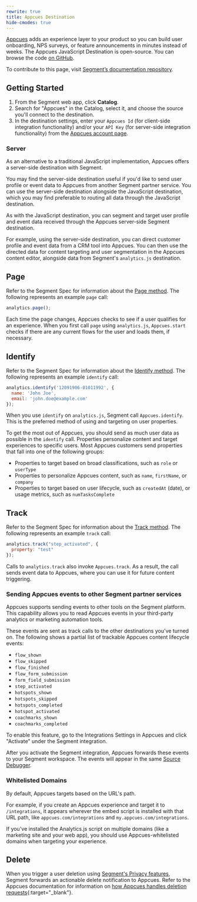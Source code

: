 ```yaml
---
rewrite: true
title: Appcues Destination
hide-cmodes: true
---
```

[Appcues](https://www.appcues.com/?utm_source=segmentio&utm_medium=docs&utm_campaign=partners) adds an experience layer to your product so you can build user onboarding, NPS surveys, or feature announcements in minutes instead of weeks. The Appcues JavaScript Destination is open-source. You can browse the code [on GitHub](https://github.com/appcues/analytics.js-integration-appcues).

To contribute to this page, visit [Segment’s documentation repository](https://github.com/segmentio/segment-docs/blob/develop/CONTRIBUTING.md).


## Getting Started

1. From the Segment web app, click **Catalog**.
2. Search for "Appcues" in the Catalog, select it, and choose the source you'll connect to the destination.
3. In the destination settings, enter your `Appcues Id` (for client-side integration functionality) and/or your `API Key` (for server-side integration functionality) from the [Appcues account page](https://my.appcues.com/account).

### Server

As an alternative to a traditional JavaScript implementation, Appcues offers a server-side destination with Segment.

You may find the server-side destination useful if you'd like to send user profile or event data to Appcues from another Segment partner service. You can use the server-side destination alongside the JavaScript destination, which you may find preferable to routing all data through the JavaScript destination.

As with the JavaScript destination, you can segment and target user profile and event data received through the Appcues server-side Segment destination.

For example, using the server-side destination, you can direct customer profile and event data from a CRM tool into Appcues. You can then use the directed data for content targeting and user segmentation in the Appcues content editor, alongside data from Segment's `analytics.js` destination.

## Page

Refer to the Segment Spec for information about the [Page method](/docs/connections/spec/page/). The following represents an example `page` call:

```javascript
analytics.page();
```
Each time the page changes, Appcues checks to see if a user qualifies for an experience. When you first call `page` using `analytics.js`, `Appcues.start` checks if there are any current flows for the user and loads them, if necessary.

## Identify

Refer to the Segment Spec for information about the [Identify method](/docs/connections/spec/identify/). The following represents an example `identify` call:

```javascript
analytics.identify('12091906-01011992', {
  name: 'John Joe',
  email: 'john.doe@example.com'
});
```

When you use `identify` on `analytics.js`, Segment call `Appcues.identify`. This is the preferred method of using and targeting on user properties.

To get the most out of Appcues, you should send as much user data as possible in the `identify` call. Properties personalize content and target experiences to specific users. Most Appcues customers send properties that fall into one of the following groups:
  * Properties to target based on broad classifications, such as `role` or `userType`
  * Properties to personalize Appcues content, such as `name`, `firstName`, or `company`
  * Properties to target based on user lifecycle, such as `createdAt` (date), or usage metrics, such as `numTasksComplete`

## Track

Refer to the Segment Spec for information about the [Track method](/docs/connections/spec/track/). The following represents an example `track` call:

```javascript
analytics.track("step_activated", {
  property: "test"
});
```

Calls to `analytics.track` also invoke `Appcues.track`. As a result, the call sends event data to Appcues, where you can use it for future content triggering.

### Sending Appcues events to other Segment partner services

Appcues supports sending events to other tools on the Segment platform. This capability allows you to read Appcues events in your third-party analytics or marketing automation tools.

These events are sent as track calls to the other destinations you've turned on. The following shows a partial list of trackable Appcues content lifecycle events:
  * `flow_shown`
  * `flow_skipped`
  * `flow_finished`
  * `flow_form_submission`
  * `form_field_submission`
  * `step_activated`
  * `hotspots_shown`
  * `hotspots_skipped`
  * `hotspots_completed`
  * `hotspot_activated`
  * `coachmarks_shown`
  * `coachmarks_completed`

To enable this feature, go to the Integrations Settings in Appcues and click "Activate" under the Segment integration.

After you activate the Segment integration, Appcues forwards these events to your Segment workspace. The events will appear in the same [Source Debugger](/docs/connections/sources/debugger/).

### Whitelisted Domains

By default, Appcues targets based on the URL's path.

For example, if you create an Appcues experience and target it to `/integrations`, it appears wherever the embed script is installed with that URL path, like `appcues.com/integrations` and `my.appcues.com/integrations`.

If you've installed the Analytics.js script on multiple domains (like a marketing site and your web app), you should use Appcues-whitelisted domains when targeting your experience.


## Delete

When you trigger a user deletion using [Segment's Privacy features](/docs/privacy/user-deletion-and-suppression/), Segment forwards an actionable delete notification to Appcues. Refer to the Appcues documentation for information on [how Appcues handles deletion requests](https://docs.appcues.com/article/443-gdpr-deletion-api){:target="_blank"}.
